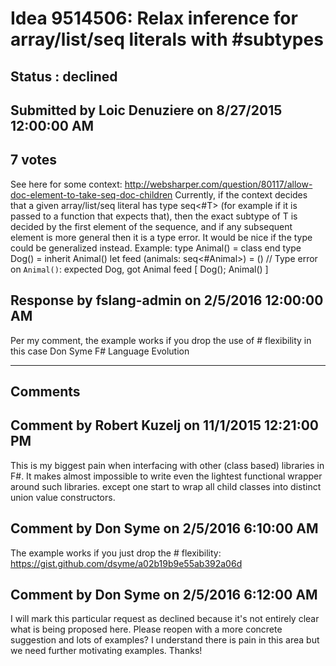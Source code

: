 # Idea 9514506: Relax inference for array/list/seq literals with #subtypes #

## Status : declined

## Submitted by Loic Denuziere on 8/27/2015 12:00:00 AM

## 7 votes

See here for some context: http://websharper.com/question/80117/allow-doc-element-to-take-seq-doc-children
Currently, if the context decides that a given array/list/seq literal has type seq<#T> (for example if it is passed to a function that expects that), then the exact subtype of T is decided by the first element of the sequence, and if any subsequent element is more general then it is a type error. It would be nice if the type could be generalized instead.
Example:
type Animal() = class end
type Dog() = inherit Animal()
let feed (animals: seq<#Animal>) = ()
// Type error on `Animal()`: expected Dog, got Animal
feed [ Dog(); Animal() ]



## Response by fslang-admin on 2/5/2016 12:00:00 AM

Per my comment, the example works if you drop the use of # flexibility in this case
Don Syme
F# Language Evolution

------------------------
## Comments


## Comment by Robert Kuzelj on 11/1/2015 12:21:00 PM
This is my biggest pain when interfacing with other (class based) libraries in F#.
It makes almost impossible to write even the lightest functional wrapper around such libraries. except one start to wrap all child classes into distinct union value constructors.


## Comment by Don Syme on 2/5/2016 6:10:00 AM
The example works if you just drop the # flexibility: https://gist.github.com/dsyme/a02b19b9e55ab392a06d


## Comment by Don Syme on 2/5/2016 6:12:00 AM
I will mark this particular request as declined because it's not entirely clear what is being proposed here. Please reopen with a more concrete suggestion and lots of examples? I understand there is pain in this area but we need further motivating examples.
Thanks!

